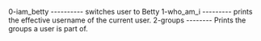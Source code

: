 0-iam_betty ----------  switches user to Betty
1-who_am_i  ---------  prints the effective username of the current user.
2-groups     -------- Prints the groups a user is part of. 
